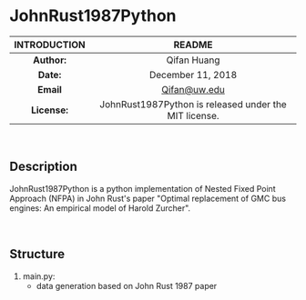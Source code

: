 # JohnRust1987Python

| INTRODUCTION  | README |
| :-----: | :------: |
| **Author:** | Qifan Huang |
| **Date:** | December 11, 2018 |
| **Email** | Qifan@uw.edu |
| **License:**| JohnRust1987Python is released under the MIT license.|

&nbsp;
## Description
JohnRust1987Python is a python implementation of Nested Fixed Point Approach (NFPA) in John Rust's paper "Optimal replacement of GMC bus engines: An empirical model of Harold Zurcher".

&nbsp;
## Structure
1. main.py: 
   - data generation based on John Rust 1987 paper
